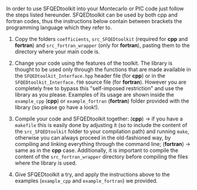 In order to use SFQEDtoolkit into your Montecarlo or PIC code just follow the steps listed hereunder. SFQEDtoolkit can be used by both cpp and fortran codes, thus the instructions below contain between brackets the programming language which they refer to. 

1.  Copy the folders `coefficients`, `src_SFQEDtoolkit` (required for **cpp** and **fortran**) and `src_fortran_wrapper` (only for **fortran**), pasting them to the directory where your main code is.

2. Change your code using the features of the toolkit. The library is thought to be used only through the functions that are made available in the `SFQEDtoolkit_Interface.hpp` header file (for **cpp**) or in the `SFQEDtoolkit_Interface.f90` source file (for **fortran**). However you are completely free to bypass this "self-imposed restriction" and use the library as you please. Examples of its usage are shown inside the `example_cpp` (**cpp**) or `example_fortran` (**fortran**) folder provided with the library (so please go have a look!).

3. Compile your code and SFQEDtoolkit together: (**cpp**) -> if you have a `makefile` this is easily done by adjusting it (so to include the content of the `src_SFQEDtoolkit` folder to your compilation path) and running `make`, otherwise you can always proceed in the old-fashioned way, by compiling and linking everything through the command line; (**fortran**) -> same as in the **cpp** case. Additionally, it is important to compile the content of the `src_fortran_wrapper` directory before compiling the files where the library is used.

4. Give SFQEDtoolkit a try, and apply the instructions above to the examples (`example_cpp` and `example_fortran`) we provided.

